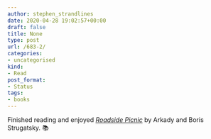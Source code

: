 ```yaml
---
author: stephen_strandlines
date: 2020-04-28 19:02:57+00:00
draft: false
title: None
type: post
url: /683-2/
categories:
- uncategorised
kind:
- Read
post_format:
- Status
tags:
- books
---
```


Finished reading and enjoyed [_Roadside Picnic_](https://en.wikipedia.org/wiki/Roadside_Picnic) by Arkady and Boris Strugatsky. 📚
